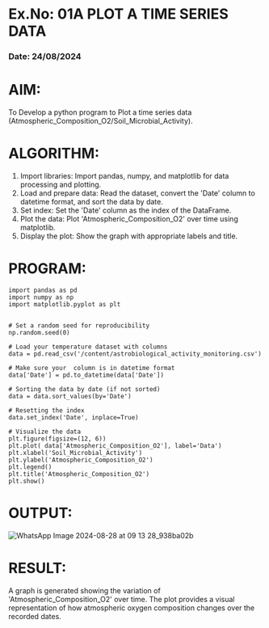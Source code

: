 # Ex.No: 01A PLOT A TIME SERIES DATA
###  Date: 24/08/2024

# AIM:
To Develop a python program to Plot a time series data (Atmospheric_Composition_O2/Soil_Microbial_Activity).
# ALGORITHM:
1. Import libraries: Import pandas, numpy, and matplotlib for data processing and plotting.
2. Load and prepare data: Read the dataset, convert the 'Date' column to datetime format, and sort the data by date.
3. Set index: Set the 'Date' column as the index of the DataFrame.
4. Plot the data: Plot 'Atmospheric_Composition_O2' over time using matplotlib.
5. Display the plot: Show the graph with appropriate labels and title.
# PROGRAM:

```
import pandas as pd
import numpy as np
import matplotlib.pyplot as plt
 
 
# Set a random seed for reproducibility
np.random.seed(0)
 
# Load your temperature dataset with columns
data = pd.read_csv('/content/astrobiological_activity_monitoring.csv')
 
# Make sure your  column is in datetime format
data['Date'] = pd.to_datetime(data['Date'])
 
# Sorting the data by date (if not sorted)
data = data.sort_values(by='Date')
 
# Resetting the index
data.set_index('Date', inplace=True)

# Visualize the data
plt.figure(figsize=(12, 6))
plt.plot( data['Atmospheric_Composition_O2'], label='Data')
plt.xlabel('Soil_Microbial_Activity')
plt.ylabel('Atmospheric_Composition_O2')
plt.legend()
plt.title('Atmospheric_Composition_O2')
plt.show()
```









# OUTPUT:
![WhatsApp Image 2024-08-28 at 09 13 28_938ba02b](https://github.com/user-attachments/assets/fdcf5c96-5469-4dc4-b859-e70f4f9d6ebf)






# RESULT:
A graph is generated showing the variation of 'Atmospheric_Composition_O2' over time.
The plot provides a visual representation of how atmospheric oxygen composition changes over the recorded dates.
